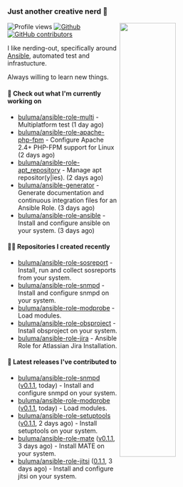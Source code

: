 ### Just another creative nerd 👋


![Profile views](https://gpvc.arturio.dev/buluma) <a href="https://gitstats.me/buluma">
  <img align="right" src="https://github-readme-stats.vercel.app/api?username=buluma&theme=gotham&show_icons=true" width="50%"/>
</a>
[![Github](https://img.shields.io/badge/-buluma-black?style=flat&labelColor=black&logo=github&logoColor=white&include_all_commits=true&count_private=true)](https://gitstats.me/buluma)
[![GitHub contributors](https://img.shields.io/github/contributors/buluma/badges.svg)](https://GitHub.com/buluma/badges/graphs/contributors/)

I like nerding-out, specifically around [Ansible](https://github.com/ansible/ansible), automated test and infrastucture.

Always willing to learn new things.

#### 👷 Check out what I'm currently working on

- [buluma/ansible-role-multi](https://github.com/buluma/ansible-role-multi) - Multiplatform test (1 day ago)
- [buluma/ansible-role-apache-php-fpm](https://github.com/buluma/ansible-role-apache-php-fpm) - Configure Apache 2.4&#43; PHP-FPM support for Linux (2 days ago)
- [buluma/ansible-role-apt_repository](https://github.com/buluma/ansible-role-apt_repository) - Manage apt repositor(y|ies). (2 days ago)
- [buluma/ansible-generator](https://github.com/buluma/ansible-generator) - Generate documentation and continuous integration files for an Ansible Role. (3 days ago)
- [buluma/ansible-role-ansible](https://github.com/buluma/ansible-role-ansible) - Install and configure ansible on your system. (3 days ago)

#### 👨‍💻 Repositories I created recently

- [buluma/ansible-role-sosreport](https://github.com/buluma/ansible-role-sosreport) - Install, run and collect sosreports from your system.
- [buluma/ansible-role-snmpd](https://github.com/buluma/ansible-role-snmpd) - Install and configure snmpd on your system.
- [buluma/ansible-role-modprobe](https://github.com/buluma/ansible-role-modprobe) - Load modules.
- [buluma/ansible-role-obsproject](https://github.com/buluma/ansible-role-obsproject) - Install obsproject on your system.
- [buluma/ansible-role-jira](https://github.com/buluma/ansible-role-jira) - Ansible Role for Atlassian Jira Installation.

#### 🚀 Latest releases I've contributed to

- [buluma/ansible-role-snmpd](https://github.com/buluma/ansible-role-snmpd) ([v0.1.1](https://github.com/buluma/ansible-role-snmpd/releases/tag/v0.1.1), today) - Install and configure snmpd on your system.
- [buluma/ansible-role-modprobe](https://github.com/buluma/ansible-role-modprobe) ([v0.1.1](https://github.com/buluma/ansible-role-modprobe/releases/tag/v0.1.1), today) - Load modules.
- [buluma/ansible-role-setuptools](https://github.com/buluma/ansible-role-setuptools) ([v0.1.1](https://github.com/buluma/ansible-role-setuptools/releases/tag/v0.1.1), 2 days ago) - Install setuptools on your system.
- [buluma/ansible-role-mate](https://github.com/buluma/ansible-role-mate) ([v0.1.1](https://github.com/buluma/ansible-role-mate/releases/tag/v0.1.1), 3 days ago) - Install MATE on your system.
- [buluma/ansible-role-jitsi](https://github.com/buluma/ansible-role-jitsi) ([0.1.1](https://github.com/buluma/ansible-role-jitsi/releases/tag/0.1.1), 3 days ago) - Install and configure jitsi on your system.


